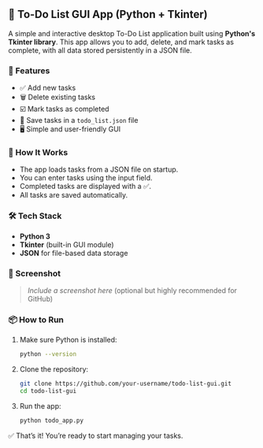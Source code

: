 ## 📝 To-Do List GUI App (Python + Tkinter)

A simple and interactive desktop To-Do List application built using **Python's Tkinter library**. This app allows you to add, delete, and mark tasks as complete, with all data stored persistently in a JSON file.

### 🚀 Features

- ✅ Add new tasks
- 🗑️ Delete existing tasks
- ☑️ Mark tasks as completed
- 💾 Save tasks in a `todo_list.json` file
- 🖥️ Simple and user-friendly GUI

### 📂 How It Works

- The app loads tasks from a JSON file on startup.
- You can enter tasks using the input field.
- Completed tasks are displayed with a ✅.
- All tasks are saved automatically.

### 🛠️ Tech Stack

- **Python 3**
- **Tkinter** (built-in GUI module)
- **JSON** for file-based data storage


### 📸 Screenshot

> _Include a screenshot here_ (optional but highly recommended for GitHub)


### 📦 How to Run

1. Make sure Python is installed:
   ```bash
   python --version
   ```

2. Clone the repository:
   ```bash
   git clone https://github.com/your-username/todo-list-gui.git
   cd todo-list-gui
   ```

3. Run the app:
   ```bash
   python todo_app.py
   ```

✅ That’s it! You’re ready to start managing your tasks.



